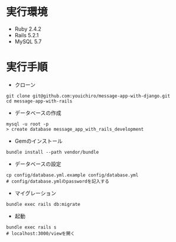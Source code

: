 # 実行環境
- Ruby 2.4.2
- Rails 5.2.1
- MySQL 5.7

# 実行手順

- クローン

```
git clone git@github.com:youichiro/message-app-with-django.git
cd message-app-with-rails
```

- データベースの作成

```
mysql -u root -p
> create database message_app_with_rails_development
```

- Gemのインストール

```
bundle install --path vendor/bundle
```

- データベースの設定

```
cp config/database.yml.example config/database.yml
# config/database.ymlのpasswordを記入する
```

- マイグレーション

```
bundle exec rails db:migrate
```

- 起動

```
bundle exec rails s
# localhost:3000/viewを開く
```

